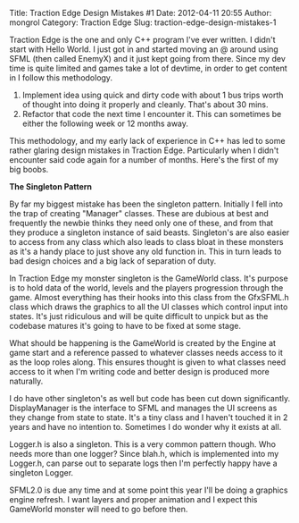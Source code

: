 Title: Traction Edge Design Mistakes #1
Date: 2012-04-11 20:55
Author: mongrol
Category: Traction Edge
Slug: traction-edge-design-mistakes-1

Traction Edge is the one and only C++ program I've ever written. I
didn't start with Hello World. I just got in and started moving an @
around using SFML (then called EnemyX) and it just kept going from
there. Since my dev time is quite limited and games take a lot of
devtime, in order to get content in I follow this methodology.

1.  Implement idea using quick and dirty code with about 1 bus trips
    worth of thought into doing it properly and cleanly. That's about 30
    mins.
2.  Refactor that code the next time I encounter it. This can sometimes
    be either the following week or 12 months away.

This methodology, and my early lack of experience in C++ has led to some
rather glaring design mistakes in Traction Edge. Particularly when I
didn't encounter said code again for a number of months. Here's the
first of my big boobs.

**The Singleton Pattern**

By far my biggest mistake has been the singleton pattern. Initially I
fell into the trap of creating "Manager" classes. These are dubious at
best and frequently the newbie thinks they need only one of these, and
from that they produce a singleton instance of said beasts. Singleton's
are also easier to access from any class which also leads to class bloat
in these monsters as it's a handy place to just shove any old function
in. This in turn leads to bad design choices and a big lack of
separation of duty.

In Traction Edge my monster singleton is the GameWorld class. It's
purpose is to hold data of the world, levels and the players progression
through the game. Almost everything has their hooks into this class from
the GfxSFML.h class which draws the graphics to all the UI classes which
control input into states. It's just ridiculous and will be quite
difficult to unpick but as the codebase matures it's going to have to be
fixed at some stage.

What should be happening is the GameWorld is created by the Engine at
game start and a reference passed to whatever classes needs access to it
as the loop roles along. This ensures thought is given to what classes
need access to it when I'm writing code and better design is produced
more naturally.

I do have other singleton's as well but code has been cut down
significantly. DisplayManager is the interface to SFML and manages the
UI screens as they change from state to state. It's a tiny class and I
haven't touched it in 2 years and have no intention to. Sometimes I do
wonder why it exists at all.

Logger.h is also a singleton. This is a very common pattern though. Who
needs more than one logger? Since blah.h, which is implemented into my
Logger.h, can parse out to separate logs then I'm perfectly happy have a
singleton Logger.

SFML2.0 is due any time and at some point this year I'll be doing a
graphics engine refresh. I want layers and proper animation and I expect
this GameWorld monster will need to go before then.
